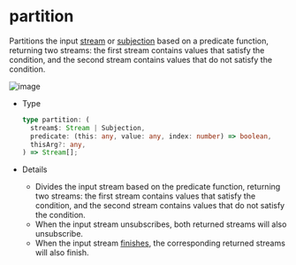 # partition

Partitions the input [stream](/en/api/stream#stream) or [subjection](/en/api/stream#subjection) based on a predicate function, returning two streams: the first stream contains values that satisfy the condition, and the second stream contains values that do not satisfy the condition.

![image](/partition.drawio.svg)

- Type

  ```typescript
  type partition: (
    stream$: Stream | Subjection,
    predicate: (this: any, value: any, index: number) => boolean,
    thisArg?: any,
  ) => Stream[];
  ```

- Details

  - Divides the input stream based on the predicate function, returning two streams: the first stream contains values that satisfy the condition, and the second stream contains values that do not satisfy the condition.
  - When the input stream unsubscribes, both returned streams will also unsubscribe.
  - When the input stream [finishes](/en/guide/base#completion), the corresponding returned streams will also finish.
